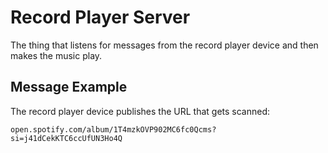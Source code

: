 Record Player Server
====================

The thing that listens for messages from the record player device and then makes the music play.

Message Example
---------------

The record player device publishes the URL that gets scanned:

```text
open.spotify.com/album/1T4mzkOVP902MC6fc0Qcms?si=j41dCekKTC6ccUfUN3Ho4Q
```
